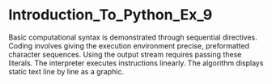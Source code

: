 # Introduction_To_Python_Ex_9
Basic computational syntax is demonstrated through sequential directives. Coding involves giving the execution environment precise, preformatted character sequences. Using the output stream requires passing these literals. The interpreter executes instructions linearly. The algorithm displays static text line by line as a graphic.
